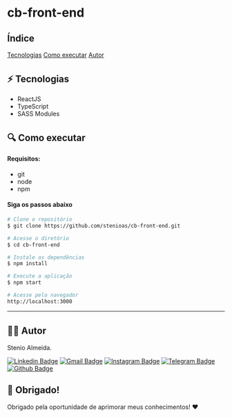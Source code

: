 # cb-front-end

## Índice

<a href="#technologies">Tecnologias</a>
<a href="#run">Como executar</a>
<a href="#author">Autor</a>

<h6 id="technologies">

## :zap: Tecnologias

- ReactJS
- TypeScript
- SASS Modules

<h6 id="run">

## :mag: Como executar

#### Requisitos:

- git
- node
- npm

#### Siga os passos abaixo

```bash
# Clone o repositório
$ git clone https://github.com/stenioas/cb-front-end.git

# Acesse o diretório
$ cd cb-front-end

# Instale as dependências
$ npm install

# Execute a aplicação
$ npm start

# Acesse pelo navegador
http://localhost:3000
```

---

<h6 id="author">

## 👨‍💻 Autor

Stenio Almeida.

[![Linkedin Badge](https://img.shields.io/badge/-linkedin-0A66C2?style=for-the-badge&logo=Linkedin&logoColor=white&link=https://www.linkedin.com/in/stenioas/)](https://www.linkedin.com/in/stenioas/) [![Gmail Badge](https://img.shields.io/badge/-gmail-EA4335?style=for-the-badge&logo=Gmail&logoColor=white&link=mailto:stenioas@gmail.com)](mailto:stenioas@gmail.com) [![Instagram Badge](https://img.shields.io/badge/-instagram-E4405F?style=for-the-badge&logo=instagram&logoColor=white&link=https://www.instagram.com/stenioas/)](https://www.instagram.com/stenioas/) [![Telegram Badge](https://img.shields.io/badge/-telegram-26A5E4?style=for-the-badge&logo=telegram&logoColor=white&link=https://t.me/stenioas/)](https://t.me/stenioas/) [![Github Badge](https://img.shields.io/badge/-github-181717?style=for-the-badge&logo=github&logoColor=white&link=https://www.github.com/stenioas)](https://github.com/stenioas)

## :purple_heart: Obrigado!

Obrigado pela oportunidade de aprimorar meus conhecimentos! :heart:
